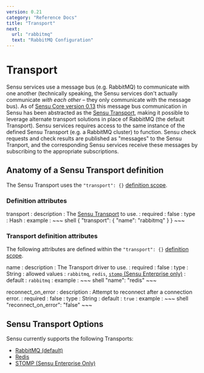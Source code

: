 ```yaml
---
version: 0.21
category: "Reference Docs"
title: "Transport"
next:
  url: "rabbitmq"
  text: "RabbitMQ Configuration"
---
```


# Transport

Sensu services use a message bus (e.g. RabbitMQ) to communicate with one
another (technically speaking, the Sensu services don't actually communicate
_with each other_ &ndash; they only communicate with the message bus). As of
[Sensu Core version 0.13](https://github.com/sensu/sensu/blob/master/CHANGELOG.md#0130---2014-06-12)
this message bus communication in Sensu has been abstracted as the
[Sensu Transport](https://github.com/sensu/sensu-transport), making it possible
to leverage alternate transport solutions in place of RabbitMQ (the default
Transport). Sensu services requires access to the same instance of the defined
Sensu Transport (e.g. a RabbitMQ cluster) to function. Sensu check requests and
check results are published as "messages" to the Sensu Tranport, and the
corresponding Sensu services receive these messages by subscribing to the
appropriate subscriptions.

## Anatomy of a Sensu Transport definition

The Sensu Transport uses the `"transport": {}`
[definition scope](configuration#configuration-scopes).

### Definition attributes

transport
: description
  : The [Sensu Transport](https://github.com/sensu/sensu-transport) to use.
: required
  : false
: type
  : Hash
: example
  : ~~~ shell
    {
      "transport": {
        "name": "rabbitmq"
      }
    }
    ~~~

### Transport definition attributes

The following attributes are defined within the `"transport": {}`
[definition scope](configuration#configuration-scopes).

name
: description
  : The Transport driver to use.
: required
  : false
: type
  : String
: allowed values
  : `rabbitmq`, `redis`, [`stomp` (Sensu Enterprise only)](enterprise-transports)
: default
  : `rabbitmq`
: example
  : ~~~ shell
    "name": "redis"
    ~~~

reconnect_on_error
: description
  : Attempt to reconnect after a connection error.
: required
  : false
: type
  : String
: default
  : `true`
: example
  : ~~~ shell
    "reconnect_on_error": "false"
    ~~~

## Sensu Transport Options

Sensu currently supports the following Transports:

- [RabbitMQ (default)](redis)
- [Redis](redis)
- [STOMP (Sensu Enterprise Only)](enterprise-transports)
